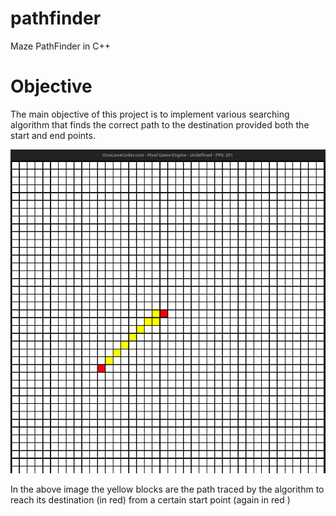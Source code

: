# pathfinder
Maze PathFinder in C++

# Objective
The main objective of this project is to implement various searching algorithm that finds the correct path to the destination provided both the start and end points.

![Demo](./screenshot.png)

In the above image the yellow blocks are the path traced by the algorithm to reach its destination (in red) from a certain start point (again in red )
